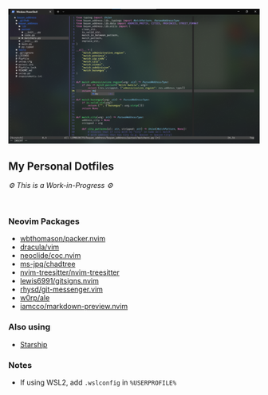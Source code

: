 ![Neovim demo](https://raw.githubusercontent.com/netervati/dotfiles/main/demo/workflow.png)
## My Personal Dotfiles
<i>⚙ This is a Work-in-Progress ⚙</i>

<br>

### Neovim Packages
- [wbthomason/packer.nvim](https://github.com/wbthomason/packer.nvim)
- [dracula/vim](https://github.com/dracula/vim)
- [neoclide/coc.nvim](https://github.com/neoclide/coc.nvim)
- [ms-jpq/chadtree](https://github.com/ms-jpq/chadtree)
- [nvim-treesitter/nvim-treesitter](https://github.com/nvim-treesitter/nvim-treesitter)
- [lewis6991/gitsigns.nvim](https://github.com/lewis6991/gitsigns.nvim)
- [rhysd/git-messenger.vim](https://github.com/rhysd/git-messenger.vim)
- [w0rp/ale](https://github.com/dense-analysis/ale)
- [iamcco/markdown-preview.nvim](https://github.com/iamcco/markdown-preview.nvim)

### Also using
- [Starship](https://starship.rs/)

### Notes
- If using WSL2, add `.wslconfig` in `%USERPROFILE%`

